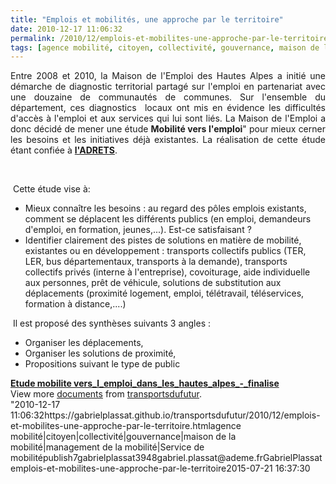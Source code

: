 ```yaml
---
title: "Emplois et mobilités, une approche par le territoire"
date: 2010-12-17 11:06:32
permalink: /2010/12/emplois-et-mobilites-une-approche-par-le-territoire.html
tags: [agence mobilité, citoyen, collectivité, gouvernance, maison de la mobilité, management de la mobilité, Service de mobilité]
---
```


<p style="text-align: justify">Entre 2008 et 2010, la Maison de l'Emploi des Hautes Alpes a initié une démarche de diagnostic territorial partagé sur l'emploi en partenariat avec une douzaine de communautés de communes. Sur l'ensemble du département, ces diagnostics  locaux ont mis en évidence les difficultés d'accès à l'emploi et aux services qui lui sont liés. La Maison de l'Emploi a donc décidé de mener une étude <strong>Mobilité vers l'emploi</strong>" pour mieux cerner les besoins et les initiatives déjà existantes. La réalisation de cette étude étant confiée à <strong><a href=""http://www.adrets-asso.fr/?Etude-Mobilite-vers-l-emploi-Juin"" target=""_blank"">l'ADRETS</a></strong>.</p> <p style=""text-align: justify""><a href="https://gabrielplassat.github.io/transportsdufutur/wp-content/uploads/sites/6/old/6a0120a66d2ad4970b0148c6d2cc0c970c-800wi.jpg"" rel=""lightbox""><img alt=""Emploi"" class=""asset  asset-image at-xid-6a0120a66d2ad4970b0148c6d2cc0c970c"" src=""/wp-content/uploads/sites/6/old/6a0120a66d2ad4970b0148c6d2cc0c970c-500wi.jpg"" style=""margin-left: automargin-right: auto"" title=""Emploi"" /></a> </p>  <!--more-->   <br /> Cette étude vise à: <ul style=""text-align: justify""> <li>Mieux connaître les besoins : au regard des pôles emplois existants, comment se déplacent les différents publics (en emploi, demandeurs d'emploi, en formation, jeunes,...). Est-ce satisfaisant ?</li> <li>Identifier clairement des pistes de solutions en matière de mobilité, existantes ou en développement : transports collectifs publics (TER, LER, bus départementaux, transports à la demande), transports collectifs privés (interne à l'entreprise), covoiturage, aide individuelle aux personnes, prêt de véhicule, solutions de substitution aux déplacements (proximité logement, emploi, télétravail, téléservices, formation à distance,....)</li> </ul> <p style=""text-align: justify""> Il est proposé des synthèses suivants 3 angles :</p> <ul> <li>Organiser les déplacements,</li> <li>Organiser les solutions de proximité,</li> <li>Propositions suivant le type de public</li> </ul> <div id=""__ss_6206398"" style=""width: 477px""><strong style=""margin: 12px 0 4px""><a href=""http://www.slideshare.net/transportsdufutur/etude-mobilite-verslemploidansleshautesalpesfinalise"" title=""Etude mobilite vers_l_emploi_dans_les_hautes_alpes_-_finalise"">Etude mobilite vers_l_emploi_dans_les_hautes_alpes_-_finalise</a></strong>         <div style=""padding: 5px 0 12px"">View more <a href=""http://www.slideshare.net/"">documents</a> from <a href=""http://www.slideshare.net/transportsdufutur"">transportsdufutur</a>.</div> </div>"2010-12-17 11:06:32https://gabrielplassat.github.io/transportsdufutur/2010/12/emplois-et-mobilites-une-approche-par-le-territoire.htmlagence mobilité|citoyen|collectivité|gouvernance|maison de la mobilité|management de la mobilité|Service de mobilitépublish7gabrielplassat3948gabriel.plassat@ademe.frGabrielPlassatemplois-et-mobilites-une-approche-par-le-territoire2015-07-21 16:37:30

